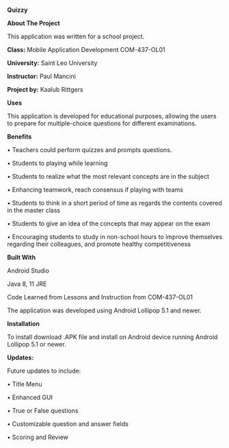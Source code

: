<p><b>Quizzy</b></p>
<p><b>About The Project</p></b>
This application was written for a school project.</p>
<p><b>Class:</b>		Mobile Application Development COM-437-OL01</p>
<b><p>University:</b>	Saint Leo University</p> 
<p><b>Instructor:</b> 	Paul Mancini</p>
<p><b>Project by:</b>	Kaalub Rittgers</p>
<p></p>
<p><b>Uses</p></b>
<p>This application is developed for educational purposes, allowing the users to prepare for multiple-choice questions for different examinations.</p>
<p></p>
<p><b>Benefits</p></b>
<p>•	Teachers could perform quizzes and prompts questions.</p>
<p>•	Students to playing while learning</p>
<p>•	Students to realize what the most relevant concepts are in the subject</p>
<p>•	Enhancing teamwork, reach consensus if playing with teams</p>
<p>•	Students to think in a short period of time as regards the contents covered in the master class</p>
<p>•	Students to give an idea of the concepts that may appear on the exam</p>
<p>•	Encouraging students to study in non-school hours to improve themselves regarding their colleagues, and promote healthy competitiveness</p>
<p></p>
<p><b>Built With</p></b>
<p>Android Studio</p>
<p>Java 8, 11 JRE</p>
<p>Code Learned from Lessons and Instruction from COM-437-OL01</p>
<p>The application was developed using Android Lollipop 5.1 and newer.</p>
<p></p>
<p><b>Installation</p></b>
<p>To install download .APK file and install on Android device running Android Lollipop 5.1 or newer.</p>
<p></p>
<p><b>Updates:</p></b>
<p>
<p>Future updates to include:</p> 
<p>•	Title Menu</p>
<p>•	Enhanced GUI</p>
<p>•	True or False questions</p>
<p>•	Customizable question and answer fields</p>
<p>•	Scoring and Review</p> 

